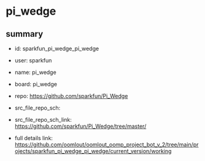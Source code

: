 # pi_wedge
 
## summary 
* id: sparkfun_pi_wedge_pi_wedge
* user: sparkfun
* name: pi_wedge
* board: pi_wedge
* repo: https://github.com/sparkfun/Pi_Wedge



* src_file_repo_sch: 
* src_file_repo_sch_link: https://github.com/sparkfun/Pi_Wedge/tree/master/
* full details link: https://github.com/oomlout/oomlout_oomp_project_bot_v_2/tree/main/projects/sparkfun_pi_wedge_pi_wedge/current_version/working  







